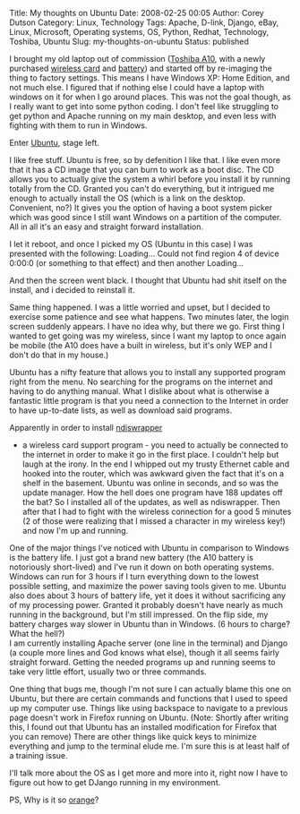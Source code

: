 Title: My thoughts on Ubuntu
Date: 2008-02-25 00:05
Author: Corey Dutson
Category: Linux, Technology
Tags: Apache, D-link, Django, eBay, Linux, Microsoft, Operating systems, OS, Python, Redhat, Technology, Toshiba, Ubuntu
Slug: my-thoughts-on-ubuntu
Status: published



I brought my old laptop out of commission ([Toshiba
A10](http://www.toshiba.ca/web/product.grp?section=1&group=223&product=1911 "Toshiba Satellite A10"),
with a newly purchased [wireless
card](http://www.dlink.com/products/?pid=472&sec=0 "D-Link: Rangebooster G")
and
[battery](http://search.ebay.ca/search/search.dll?from=R40&_trksid=m37&satitle=satellite+a10+battery&category0= "ebay: Toshiba Satellite A10 Batteries"))
and started off by re-imaging the thing to factory settings. This means
I have Windows XP: Home Edition, and not much else. I figured that if
nothing else I could have a laptop with windows on it for when I go
around places. This was not the goal though, as I really want to get
into some python coding. I don't feel like struggling to get python and
Apache running on my main desktop, and even less with fighting with them
to run in Windows.

Enter [Ubuntu](http://www.ubuntu.com/ "Linix: Ubuntu"), stage left.

I like free stuff. Ubuntu is free, so by defenition I like that. I like
even more that it has a CD image that you can burn to work as a boot
disc. The CD allows you to actually give the system a whirl before you
install it by running totally from the CD. Granted you can't do
everything, but it intrigued me enough to actually install the OS (which
is a link on the desktop. Convenient, no?) It gives you the option of
having a boot system picker which was good since I still want Windows on
a partition of the computer. All in all it's an easy and straight
forward installation.

I let it reboot, and once I picked my OS (Ubuntu in this case) I was
presented with the following: Loading... Could not find region 4 of
device 0:00:0 (or something to that effect) and then another Loading...

And then the screen went black. I thought that Ubuntu had shit itself on
the install, and i decided to reinstall it.

Same thing happened. I was a little worried and upset, but I decided to
exercise some patience and see what happens. Two minutes later, the
login screen suddenly appears. I have no idea why, but there we go.
First thing I wanted to get going was my wireless, since I want my
laptop to once again be mobile (the A10 does have a built in wireless,
but it's only WEP and I don't do that in my house.)

Ubuntu has a nifty feature that allows you to install any supported
program right from the menu. No searching for the programs on the
internet and having to do anything manual. What I dislike about what is
otherwise a fantastic little program is that you need a connection to
the Internet in order to have up-to-date lists, as well as download said
programs.



Apparently in order to install
[ndiswrapper](http://ndiswrapper.sourceforge.net/joomla/ "Linux: ndiswrapper")
- a wireless card support program - you need to actually be connected to
the internet in order to make it go in the first place. I couldn't help
but laugh at the irony. In the end I whipped out my trusty Ethernet
cable and hooked into the router, which was awkward given the fact that
it's on a shelf in the basement. Ubuntu was online in seconds, and so
was the update manager. How the hell does one program have 188 updates
off the bat? So I installed all of the updates, as well as ndiswrapper.
Then after that I had to fight with the wireless connection for a good 5
minutes (2 of those were realizing that I missed a character in my
wireless key!) and now I'm up and running.

One of the major things I've noticed with Ubuntu in comparison to
Windows is the battery life. I just got a brand new battery (the A10
battery is notoriously short-lived) and I've run it down on both
operating systems. Windows can run for 3 hours if I turn everything down
to the lowest possible setting, and maximize the power saving tools
given to me. Ubuntu also does about 3 hours of battery life, yet it does
it without sacrificing any of my processing power. Granted it probably
doesn't have nearly as much running in the background, but I'm still
impressed. On the flip side, my battery charges way slower in Ubuntu
than in Windows. (6 hours to charge? What the hell?)  
I am currently installing Apache server (one line in the terminal) and
Django (a couple more lines and God knows what else), though it all
seems fairly straight forward. Getting the needed programs up and
running seems to take very little effort, usually two or three commands.

One thing that bugs me, though I'm not sure I can actually blame this
one on Ubuntu, but there are certain commands and functions that I used
to speed up my computer use. Things like using backspace to navigate to
a previous page doesn't work in Firefox running on Ubuntu. (Note:
Shortly after writing this, I found out that Ubuntu has an installed
modification for Firefox that you can remove) There are other things
like quick keys to minimize everything and jump to the terminal elude
me. I'm sure this is at least half of a training issue.

I'll talk more about the OS as I get more and more into it, right now I
have to figure out how to get DJango running in my environment.

PS, Why is it so
[orange](http://www.productwiki.com/upload/images/ubuntu_7_10_screenshot_1-510-375.jpg "Ubunto is orange!")?
